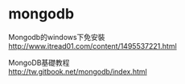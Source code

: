 # mongodb
Mongodb的windows下免安裝<br>
http://www.itread01.com/content/1495537221.html

MongoDB基礎教程<br>
http://tw.gitbook.net/mongodb/index.html
